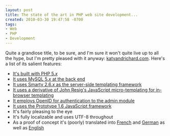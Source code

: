 ```yaml
---
layout: post
title: The state of the art in PHP web site development...
created: 2010-03-30 19:47:58 -0700
tags:
- Web
- PHP
- Development
---
```

<p>Quite a grandiose title, to be sure, and I'm sure it won't quite live up to all the hype, but I'm pretty pleased with it anyway: <a href="http://katyandrichard.com/">katyandrichard.com</a>. Here's a list of its salient features:</p>
<ul>
<li><a href="http://www.php.net/">It's built with PHP 5.<em>x</em></a></li>
<li><a href="http://www.mysql.com/">It uses MySQL 5.<em>x</em> at the back end</a></li>
<li><a href="http://www.smarty.net/">It uses Smarty 2.6.<em>x</em> as the server-side templating framework</a></li>
<li><a href="http://ejohn.org/">It uses a derivative of John Resig's JavaScript micro-templating for in-browser templating</a></li>
<li><a href="http://www.openid.net/">It employs OpenID for authentication to the admin module</a></li>
<li><a href="http://www.prototypejs.org/">It uses the Prototype 1.6 JavaScript framework</a></li>
<li>It's fairly pleasing to the eye</li>
<li>It's fully localizable and uses UTF-8 throughout</li>
<li>As a proof of concept it's (poorly) translated into <a href="http://katyandrichard.com/fr/">French</a> and <a href="http://katyandrichard.com/de/">German</a> as well as <a href="http://katyandrichard.com/en/">English</a></li>
</ul>

